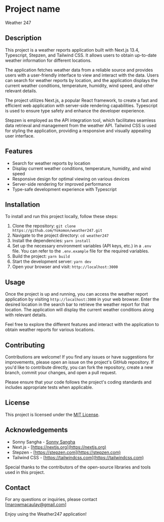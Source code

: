 # Project name
Weather 247

## Description

This project is a weather reports application built with Next.js 13.4, Typescript, Stepzen, and Tailwind CSS. It allows users to obtain up-to-date weather information for different locations.

The application fetches weather data from a reliable source and provides users with a user-friendly interface to view and interact with the data. Users can search for weather reports by location, and the application displays the current weather conditions, temperature, humidity, wind speed, and other relevant details.

The project utilizes Next.js, a popular React framework, to create a fast and efficient web application with server-side rendering capabilities. Typescript is used to ensure type safety and enhance the developer experience.

Stepzen is employed as the API integration tool, which facilitates seamless data retrieval and management from the weather API. Tailwind CSS is used for styling the application, providing a responsive and visually appealing user interface.

## Features

- Search for weather reports by location
- Display current weather conditions, temperature, humidity, and wind speed
- Responsive design for optimal viewing on various devices
- Server-side rendering for improved performance
- Type-safe development experience with Typescript

## Installation

To install and run this project locally, follow these steps:

1. Clone the repository: `git clone https://github.com/Yokomon/weather247.git`
2. Navigate to the project directory: `cd weather247`
3. Install the dependencies: `yarn install`
4. Set up the necessary environment variables (API keys, etc.) in a `.env` file. You can refer to the `.env.example` file for the required variables.
5. Build the project: `yarn build`
6. Start the development server: `yarn dev`
7. Open your browser and visit: `http://localhost:3000`

## Usage

Once the project is up and running, you can access the weather report application by visiting `http://localhost:3000` in your web browser. Enter the desired location in the search bar to retrieve the weather report for that location. The application will display the current weather conditions along with relevant details.

Feel free to explore the different features and interact with the application to obtain weather reports for various locations.

## Contributing

Contributions are welcome! If you find any issues or have suggestions for improvements, please open an issue on the project's GitHub repository. If you'd like to contribute directly, you can fork the repository, create a new branch, commit your changes, and open a pull request.

Please ensure that your code follows the project's coding standards and includes appropriate tests when applicable.

## License

This project is licensed under the [MIT License](LICENSE).

## Acknowledgements
- Sonny Sangha - [Sonny Sangha](https://https://www.youtube.com/@SonnySangha)
- Next.js - [https://nextjs.org](https://nextjs.org)
- Stepzen - [https://stepzen.com](https://stepzen.com)
- Tailwind CSS - [https://tailwindcss.com](https://tailwindcss.com)

Special thanks to the contributors of the open-source libraries and tools used in this project.

## Contact

For any questions or inquiries, please contact [marowmacaulay@gmail.com]

Enjoy using the Weather247 application!